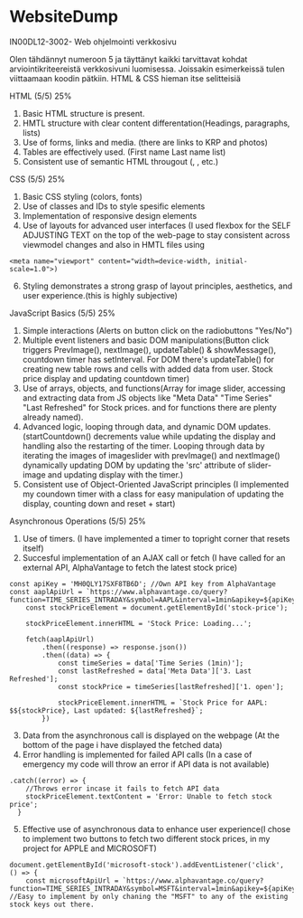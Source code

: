 # WebsiteDump
IN00DL12-3002- Web ohjelmointi verkkosivu 

Olen tähdännyt numeroon 5 ja täyttänyt kaikki tarvittavat kohdat arviointikriteereistä verkkosivuni luomisessa. Joissakin esimerkeissä tulen viittaamaan koodin pätkiin. HTML & CSS hieman itse selitteisiä

HTML (5/5) 25%

1. Basic HTML structure is present.
2. HMTL structure with clear content differentation(Headings, paragraphs, lists)
3. Use of forms, links and media. (there are links to KRP and photos)
4. Tables are effectively used. (First name Last name list)
5. Consistent use of semantic HTML througout (<headers>, <mains>, <sections> etc.)

CSS (5/5) 25%
1. Basic CSS styling (colors, fonts)
2. Use of classes and IDs to style spesific elements
3. Implementation of responsive design elements
4. Use of layouts for advanced user interfaces (I used flexbox for the SELF ADJUSTING TEXT on the top of the web-page to stay consistent across viewmodel changes and also in HMTL files using
```
<meta name="viewport" content="width=device-width, initial-scale=1.0">)
```
6. Styling demonstrates a strong grasp of layout principles, aesthetics, and user experience.(this is highly subjective)

JavaScript Basics (5/5) 25%
1. Simple interactions (Alerts on button click on the radiobuttons "Yes/No")
2. Multiple event listeners and basic DOM manipulations(Button click triggers PrevImage(), nextImage(), updateTable() & showMessage(), countdown timer has setInterval. For DOM there's updateTable() for creating new table rows and cells with added data from user. Stock price display and updating countdown timer)
3. Use of arrays, objects, and functions(Array for image slider, accessing and extracting data from JS objects like "Meta Data" "Time Series" "Last Refreshed" for Stock prices. and for functions there are plenty already named).
4. Advanced logic, looping through data, and dynamic DOM updates.(startCountdown() decrements value while updating the display and handling also the restarting of the timer. Looping through data by iterating the images of imageslider with prevImage() and nextImage() dynamically updating DOM by updating the 'src' attribute of slider-image and updating display with the timer.)
5. Consistent use of Object-Oriented JavaScript principles (I implemented my coundown timer with a class for easy manipulation of updating the display, counting down and reset + start)

Asynchronous Operations (5/5) 25%
1. Use of timers. (I have implemented a timer to topright corner that resets itself)
2. Succesful implementation of an AJAX call or fetch (I have called for an external API, AlphaVantage to fetch the latest stock price)
``` In this example, APPLE
const apiKey = 'MH0QLY17SXF8TB6D'; //Own API key from AlphaVantage
const aaplApiUrl = `https://www.alphavantage.co/query?function=TIME_SERIES_INTRADAY&symbol=AAPL&interval=1min&apikey=${apiKey}`;
    const stockPriceElement = document.getElementById('stock-price');

    stockPriceElement.innerHTML = 'Stock Price: Loading...';

    fetch(aaplApiUrl)
        .then((response) => response.json())
        .then((data) => {
            const timeSeries = data['Time Series (1min)'];
            const lastRefreshed = data['Meta Data']['3. Last Refreshed'];
            const stockPrice = timeSeries[lastRefreshed]['1. open'];

            stockPriceElement.innerHTML = `Stock Price for AAPL: $${stockPrice}, Last updated: ${lastRefreshed}`;
        })
```
3. Data from the asynchronous call is displayed on the webpage (At the bottom of the page i have displayed the fetched data)
4. Error handling is implemented for failed API calls (In a case of emergency my code will throw an error if API data is not available)
```
.catch((error) => {
    //Throws error incase it fails to fetch API data
    stockPriceElement.textContent = 'Error: Unable to fetch stock price';
  }
```
5. Effective use of asynchronous data to enhance user experience(I chose to implement two buttons to fetch two different stock prices, in my project for APPLE and MICROSOFT)
```
document.getElementById('microsoft-stock').addEventListener('click', () => {
    const microsoftApiUrl = `https://www.alphavantage.co/query?function=TIME_SERIES_INTRADAY&symbol=MSFT&interval=1min&apikey=${apiKey}`; //Easy to implement by only chaning the "MSFT" to any of the existing stock keys out there.
```


